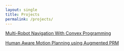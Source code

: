 ```yaml
---
layout: single
title: Projects
permalink: /projects/
---
```


[Multi-Robot Navigation With Convex Programming](/Wesley-Fisher/projects/optimization-nav)

[Human Aware Motion Planning using Augmented PRM](/Wesley-Fisher/projects/hamp)

